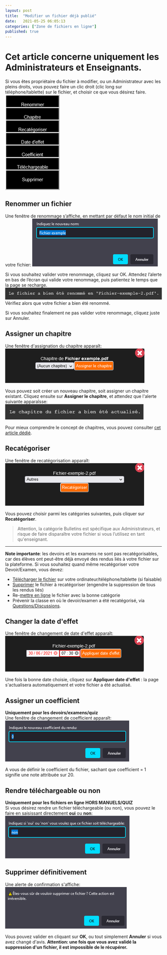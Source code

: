 ```yaml
---
layout: post
title:  "Modifier un fichier déjà publié"
date:   2021-05-25 06:05:13
categories: ["Zone de fichiers en ligne"]
published: true
---
```


# Cet article concerne uniquement les Administrateurs et Enseignants.  

Si vous êtes propriétaire du fichier à modifier, ou un Administrateur avec les pleins droits, vous pouvez faire un clic droit (clic long sur téléphone/tablette) sur le fichier, et choisir ce que vous désirez faire.  
![modifs-fichier](/assets/img/modifs-fichier.PNG)

## Renommer un fichier
Une fenêtre de renommage s’affiche, en mettant par défaut le nom initial de votre fichier:
![renommage-fichier](/assets/img/renommage.PNG)

Si vous souhaitez valider votre renommage, cliquez sur OK. Attendez l’alerte en bas de l’écran qui valide votre renommage, puis patientez le temps que la page se recharge.
![validation-chapitre](/assets/img/renommage-OK.PNG)  
Vérifiez alors que votre fichier a bien été renommé.

Si vous souhaitez finalement ne pas valider votre renommage, cliquez juste sur Annuler.

## Assigner un chapitre
Une fenêtre d'assignation du chapitre apparaît:
![assigner-chapitre](/assets/img/assigner-chapitre.PNG)  

Vous pouvez soit créer un nouveau chapitre, soit assigner un chapitre existant. Cliquez ensuite sur **Assigner le chapitre**, et attendez que l'alerte suivante apparaîsse:
![validation-chapitre](/assets/img/chapitre-OK.PNG)

Pour mieux comprendre le concept de chapitres, vous pouvez consulter [cet article dédié](#).

## Recatégoriser
Une fenêtre de recatégorisation apparaît:
![recategorisation](/assets/img/recategoriser.PNG)

Vous pouvez choisir parmi les catégories suivantes, puis cliquer sur **Recatégoriser**.  

> Attention, la catégorie Bulletins est spécifique aux Administrateurs, et risque de faire disparaître votre fichier si vous l’utilisez en tant qu'enseignant.

----------
<strong class="rouge">Note importante</strong>: les devoirs et les examens ne sont pas recatégorisables, car des élèves ont peut-être déjà envoyé des rendus liés à votre fichier sur la plateforme. Si vous souhaitez quand même recatégoriser votre Devoir/Examen, vous devez:
- [Télécharger le fichier](/telecharger-un-fichier) sur votre ordinateur/téléphone/tablette (si faisable)
- [Supprimer](#supprimer-définitivement) le fichier à recatégoriser (engendre la suppression de tous les rendus liés)
- Re-[mettre en ligne](#) le fichier avec la bonne catégorie
- Prévenir la classe en où le devoir/examen a été recatégorisé, via [Questions/Discussions]().


## Changer la date d'effet
Une fenêtre de changement de date d'effet apparaît:
![changer-date-effet](/assets/img/changer-date-effet.PNG)  

Une fois la bonne date choisie, cliquez sur **Appliquer date d'effet** : la page s'actualisera automatiquement et votre fichier a été actualisé.

## Assigner un coefficient
<strong class="rouge">Uniquement pour les devoirs/examens/quiz</strong>  
Une fenêtre de changement de coefficient apparaît:
![changer-coeff](/assets/img/coefficient.PNG) 

A vous de définir le coefficient du fichier, sachant que coefficient = 1 signifie une note attribuée sur 20.

## Rendre téléchargeable ou non
<strong class="rouge">Uniquement pour les fichiers en ligne HORS MANUELS/QUIZ</strong>  
Si vous désirez rendre un fichier téléchargeable (ou non), vous pouvez le faire en saisissant directement **oui** ou **non**:  
![changer-telechargeable](/assets/img/changer-telechargeable.PNG)

## Supprimer définitivement
Une alerte de confirmation s'affiche:  
![validation-suppression](/assets/img/validation-suppression.PNG)  

Vous pouvez valider en cliquant sur **OK**, ou tout simplement **Annuler** si vous avez changé d'avis. <strong class="rouge">Attention: une fois que vous avez validé la suppression d'un fichier, il est impossible de le récupérer.</strong>  